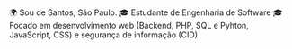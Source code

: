 🌍  Sou de Santos, São Paulo.
🎓 Estudante de Engenharia de Software
🎓 Focado em desenvolvimento web (Backend, PHP, SQL e Pyhton, JavaScript, CSS) e segurança de informação (CID)
